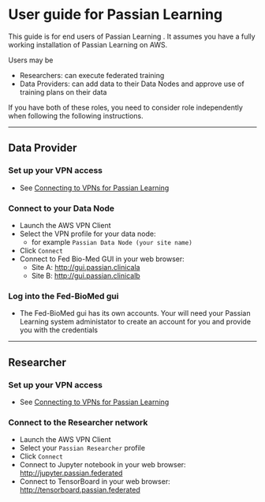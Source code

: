 # User guide for Passian Learning

This guide is for end users of Passian Learning . It assumes you have a fully working installation
of Passian Learning on AWS.

Users may be  
- Researchers: can execute federated training
- Data Providers: can add data to their Data Nodes and approve use of training plans on their data

If you have both of these roles, you need to consider role independently when following the following instructions.

---

## Data Provider 

### Set up your VPN access

- See [Connecting to VPNs for Passian Learning](vpn_setup.md)

### Connect to your Data Node

- Launch the AWS VPN Client 
- Select the VPN profile for your data node:
  - for example `Passian Data Node (your site name)`
- Click `Connect`
- Connect to Fed Bio-Med GUI in your web browser:
  - Site A: http://gui.passian.clinicala
  - Site B: http://gui.passian.clinicalb


### Log into the Fed-BioMed gui
 - The Fed-BioMed gui has its own accounts. Your will need your Passian Learning system administator to 
create an account for you and provide you with the credentials 


---

## Researcher

### Set up your VPN access

- See [Connecting to VPNs for Passian Learning](vpn_setup.md)

### Connect to the Researcher network
- Launch the AWS VPN Client 
- Select your `Passian Researcher` profile
- Click `Connect`
- Connect to Jupyter notebook in your web browser:  http://jupyter.passian.federated
- Connect to TensorBoard in your web browser:  http://tensorboard.passian.federated

